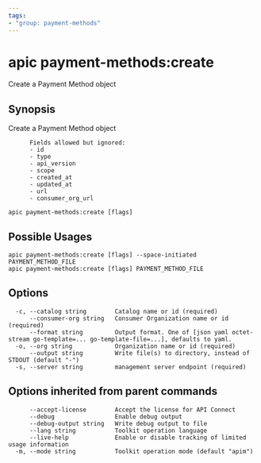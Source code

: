```yaml
---
tags:
- "group: payment-methods"
---
```

# apic payment-methods:create

Create a Payment Method object

## Synopsis

Create a Payment Method object
          
          Fields allowed but ignored:
          - id
          - type
          - api_version
          - scope
          - created_at
          - updated_at
          - url
          - consumer_org_url

```
apic payment-methods:create [flags]
```

## Possible Usages

```
apic payment-methods:create [flags] --space-initiated PAYMENT_METHOD_FILE
apic payment-methods:create [flags] PAYMENT_METHOD_FILE
```

## Options

```
  -c, --catalog string        Catalog name or id (required)
      --consumer-org string   Consumer Organization name or id (required)
      --format string         Output format. One of [json yaml octet-stream go-template=... go-template-file=...], defaults to yaml.
  -o, --org string            Organization name or id (required)
      --output string         Write file(s) to directory, instead of STDOUT (default "-")
  -s, --server string         management server endpoint (required)
```

## Options inherited from parent commands

```
      --accept-license        Accept the license for API Connect
      --debug                 Enable debug output
      --debug-output string   Write debug output to file
      --lang string           Toolkit operation language
      --live-help             Enable or disable tracking of limited usage information
  -m, --mode string           Toolkit operation mode (default "apim")
```
